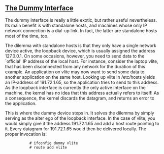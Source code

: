 ## [The Dummy Interface]()

The dummy interface is really a little exotic, but rather useful nevertheless. Its main benefit is with standalone hosts, and machines whose only IP network connection is a dial-up link. In fact, the latter are standalone hosts most of the time, too.

The dilemma with standalone hosts is that they only have a single network device active, the loopback device, which is usually assigned the address 127.0.0.1. On some occasions, however, you need to send data to the `official' IP address of the local host. For instance, consider the laptop vlite, that has been disconnected from any network for the duration of this example. An application on vlite may now want to send some data to another application on the same host. Looking up vlite in /etc/hosts yields an IP-address of 191.72.1.65, so the application tries to send to this address. As the loopback interface is currently the only active interface on the machine, the kernel has no idea that this address actually refers to itself! As a consequence, the kernel discards the datagram, and returns an error to the application.

This is where the dummy device steps in. It solves the dilemma by simply serving as the alter ego of the loopback interface. In the case of vlite, you would simply give it the address 191.72.1.65 and add a host route pointing to it. Every datagram for 191.72.1.65 would then be delivered locally. The proper invocation is:

```
           # ifconfig dummy vlite
           # route add vlite
 
```
